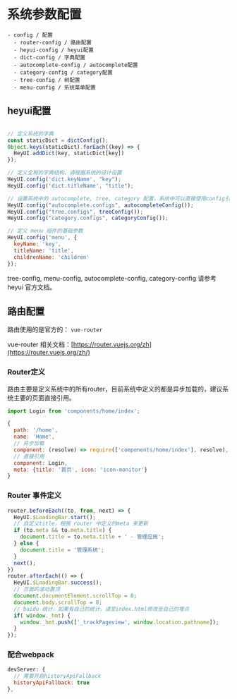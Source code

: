 # 系统参数配置

```
- config / 配置
  - router-config / 路由配置
  - heyui-config / heyui配置
  - dict-config / 字典配置
  - autocomplete-config / autocomplete配置
  - category-config / category配置
  - tree-config / 树配置
  - menu-config / 系统菜单配置
```


## heyui配置

``` javascript

// 定义系统的字典
const staticDict = dictConfig();
Object.keys(staticDict).forEach((key) => {
  HeyUI.addDict(key, staticDict[key])
});

// 定义全局的字典结构，请根据系统的设计设置
HeyUI.config('dict.keyName', "key");
HeyUI.config('dict.titleName', "title");

// 设置系统中的 autocomplete, tree, category 配置，系统中可以直接使用config引用
HeyUI.config("autocomplete.configs", autocompleteConfig());
HeyUI.config("tree.configs", treeConfig());
HeyUI.config("category.configs", categoryConfig());

// 定义 menu 组件的基础参数
HeyUI.config('menu', {
  keyName: 'key',
  titleName: 'title',
  childrenName: 'children'
});
```

tree-config, menu-config, autocomplete-config, category-config 请参考 heyui 官方文档。


## 路由配置

路由使用的是官方的： `vue-router`

vue-router 相关文档：[https://router.vuejs.org/zh](https://router.vuejs.org/zh/)

### Router定义

路由主要是定义系统中的所有router，目前系统中定义的都是异步加载的，建议系统主要的页面直接引用。

``` javascript
import Login from 'components/home/index';

{
  path: '/home',
  name: 'Home',
  // 异步加载
  component: (resolve) => require(['components/home/index'], resolve),
  // 直接引用
  component: Login,
  meta: {title: '首页', icon: 'icon-monitor'}
}
```


### Router 事件定义

``` javascript
router.beforeEach((to, from, next) => {
  HeyUI.$LoadingBar.start();
  // 自定义title，根据 router 中定义的meta 来更新
  if (to.meta && to.meta.title) {
    document.title = to.meta.title + ' - 管理应用';
  } else {
    document.title = '管理系统';
  }
  next();
})
router.afterEach(() => {
  HeyUI.$LoadingBar.success();
  // 页面的滚动置顶
  document.documentElement.scrollTop = 0;
  document.body.scrollTop = 0;
  // baidu 统计，如果有自己的统计，请至index.html修改至自己的埋点
  if( window._hmt) {
    window._hmt.push(['_trackPageview', window.location.pathname]);
  }
});
```

### 配合webpack

``` javascript
devServer: {
  // 需要开启historyApiFallback
  historyApiFallback: true
},
```
